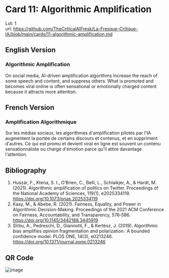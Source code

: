 # Card 11: Algorithmic Amplification

Lot: 1  
url: https://github.com/TheCriticalAIFresk/La-Fresque-Critique-IA/blob/main/cards/11-algorithmic-amplification.md

## English Version

### Algorithmic Amplification

On social media, AI-driven amplification algorithms increase the reach of some speech and content, and suppress others. What is promoted and becomes viral online is often sensational or emotionally charged content because it attracts more attention.

## French Version

### Amplification Algorithmique

Sur les médias sociaux, les algorithmes d'amplification pilotés par l'IA augmentent la portée de certains discours et contenus, et en suppriment d'autres. Ce qui est promu et devient viral en ligne est souvent un contenu sensationnaliste ou chargé d'émotion parce qu'il attire davantage l'attention.

## Bibliography

1. Huszár, F., Ktena, S. I., O’Brien, C., Belli, L., Schlaikjer, A., & Hardt, M. (2021). Algorithmic amplification of politics on Twitter. Proceedings of the National Academy of Sciences, 119(1), e2025334119. https://doi.org/10.1073/pnas.2025334119
2. Kasy, M., & Abebe, R. (2021). Fairness, Equality, and Power in Algorithmic Decision-Making. Proceedings of the 2021 ACM Conference on Fairness, Accountability, and Transparency, 576‑586. https://doi.org/10.1145/3442188.3445919
3. Sîrbu, A., Pedreschi, D., Giannotti, F., & Kertész, J. (2019). Algorithmic bias amplifies opinion fragmentation and polarization : A bounded confidence model. PLOS ONE, 14(3), e0213246. https://doi.org/10.1371/journal.pone.0213246

## QR Code

![image](https://github.com/user-attachments/assets/3decb33a-c928-4d88-ae80-5419116e2ef8)
